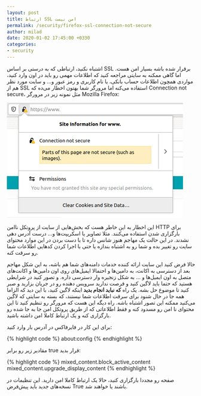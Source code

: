 ```yaml
---
layout: post
title: ارتباط SSL امن نیست
permalink: /security/firefox-ssl-connection-not-secure
author: milad
date: 2020-01-02 17:45:00 +0330
categories: 
- security
---
```



اشتباه نکنید، ارتباطی که به درستی بر اساس SSL برقرار شده باشه بسیار امن هست. اما گاهی ممکنه به سایتی مراجعه کنید که اطلاعات مهمی رو باید در اون وارد کنید،
مواردی همچون اطلاعات حساب بانکی، یا نام کاربری و رمز عبور و... و سایت مورد نظر هم از SSL استفاده می‌کنه اما مرورگر شما بهتون اخطار می‌ده که Connection not secure،
مثل نمونه زیر در مرورگر Mozilla Firefox:

![Firefox Connection not secure][firefox-connection-not-secure]

این اخطار به این خاطر هست که بخش‌هایی از سایت از پروتکل ناامن HTTP برای بارگزاری شدن استفاده می‌کنند. مثلا تصاویر یا اسکریپت‌ها و... درست آدرس دهی نشدند.
در این حالت یک مهاجم هنوز شانس داره تا با دست بردن در این موارد محتوای سایت رو تغییر بده و شما رو به اشتباه بندازه یا حتی با اجرا کردن کدهایی اطلاعات شما رو سرقت کنه.

حالا فرض کنید این سایت ارائه کننده خدمات دامنه‌های شما هم باشه، به این شکل مهاجم بعد از دسترسی به اکانت، به دامین‌ها و احتمالا ایمیل‌های روی اون دامین‌ها و 
اکانت‌های متصل به اون ایمیل‌ها و ... به شکل زنجیره وار دسترسی داره. و تصور کنید در شرایطی هستید که حتما باید لاگین کنید
 و فرصت ندارید سرویس دهنده رو در جریان بزارید و صبر کنید تا موضوع حل بشه. یک راه **که نباید انجام بدید** اینکه لاگین کنید،
با این دید که الزاما همه جا در حال شنود برای سرقت اطلاعات شما نیستند، که بسته به سایتی که لاگین می‌کنید ممکنه این تصور اشتباه باشه.
راه دیگه این هست که مرورگر رو تنظیم کنید تا این محتوای نا امن رو مسدود کنه و فقط اطلاعاتی که از طریق پروتکل امن جا به جا شده رو بارگزاری کنه و یک ارتباط کاملا 
امن داشته باشید.

برای این کار در فایرفاکس در آدرس بار وارد کنید:

{% highlight code %}
about:config
{% endhighlight %}

مقادیر زیر رو برابر true قرار بدید:

{% highlight code %}
mixed_content.block_active_content
mixed_content.upgrade_display_content
{% endhighlight %}

صفحه رو مجددا بارگزاری کنید، حالا یک ارتباط کاملا امن دارید. این تنظیمات در نسخه‌های جدید باید پیش‌فرض True باشند یا خواهند شد.

[firefox-connection-not-secure]: /assets/images/posts/others/connection-not-secure.png